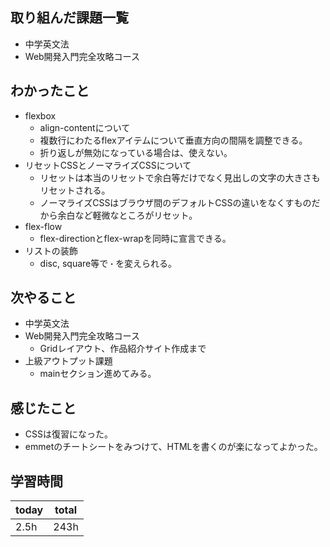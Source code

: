 ## 取り組んだ課題一覧

- 中学英文法
- Web開発入門完全攻略コース
## わかったこと

- flexbox
	- align-contentについて
	- 複数行にわたるflexアイテムについて垂直方向の間隔を調整できる。
	- 折り返しが無効になっている場合は、使えない。
- リセットCSSとノーマライズCSSについて
	- リセットは本当のリセットで余白等だけでなく見出しの文字の大きさもリセットされる。
	- ノーマライズCSSはブラウザ間のデフォルトCSSの違いをなくすものだから余白など軽微なところがリセット。
- flex-flow
	- flex-directionとflex-wrapを同時に宣言できる。
- リストの装飾
	- disc, square等で`・`を変えられる。
## 次やること

- 中学英文法
- Web開発入門完全攻略コース
	- Gridレイアウト、作品紹介サイト作成まで
- 上級アウトプット課題
	- mainセクション進めてみる。

## 感じたこと

- CSSは復習になった。
- emmetのチートシートをみつけて、HTMLを書くのが楽になってよかった。

## 学習時間

| today | total |
| ----- | ----- |
| 2.5h  |   243h    |



